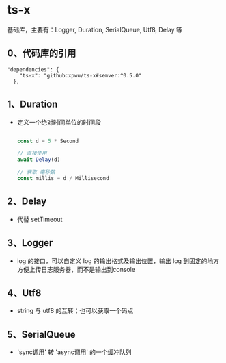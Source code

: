 # ts-x
基础库，主要有：Logger, Duration, SerialQueue, Utf8, Delay 等

## 0、代码库的引用
```
"dependencies": {
    "ts-x": "github:xpwu/ts-x#semver:^0.5.0"
  },
```

## 1、Duration
* 定义一个绝对时间单位的时间段
	```typescript
 
	const d = 5 * Second
 
	// 直接使用
	await Delay(d)

	// 获取 毫秒数
	const millis = d / Millisecond
 
	```
 
## 2、Delay
* 代替 setTimeout 

## 3、Logger
* log 的接口，可以自定义 log 的输出格式及输出位置，输出 log 到固定的地方方便上传日志服务器，而不是输出到console

## 4、Utf8
* string 与 utf8 的互转；也可以获取一个码点

## 5、SerialQueue
* 'sync调用' 转 'async调用' 的一个缓冲队列

